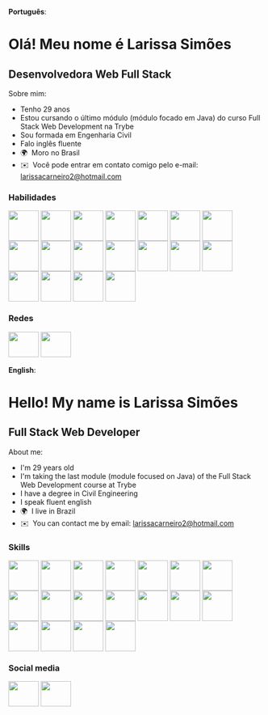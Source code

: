 **Português**:

Olá! Meu nome é Larissa Simões
==================================

Desenvolvedora Web Full Stack
------------------------

Sobre mim:

* Tenho 29 anos
* Estou cursando o último módulo (módulo focado em Java) do curso Full Stack Web Development na Trybe
* Sou formada em Engenharia Civil
* Falo inglês fluente 
* 🌍  Moro no Brasil
* ✉️  Você pode entrar em contato comigo pelo e-mail: [larissacarneiro2@hotmail.com](mailto:larissacarneiro2@hotmail.com)

### Habilidades

<div>
<img align="center" heigth="50" width="60" src="https://cdn.jsdelivr.net/gh/devicons/devicon/icons/git/git-plain-wordmark.svg">
<img align="center" heigth="50" width="60" src="https://cdn.jsdelivr.net/gh/devicons/devicon/icons/javascript/javascript-original.svg">
<img align="center" heigth="50" width="60" src="https://cdn.jsdelivr.net/gh/devicons/devicon/icons/typescript/typescript-original.svg">
<img align="center" heigth="50" width="60" src="https://cdn.jsdelivr.net/gh/devicons/devicon/icons/html5/html5-plain-wordmark.svg">
<img align="center" heigth="50" width="60" src="https://cdn.jsdelivr.net/gh/devicons/devicon/icons/react/react-original-wordmark.svg">
<img align="center" heigth="50" width="60" src="https://cdn.jsdelivr.net/gh/devicons/devicon/icons/css3/css3-plain-wordmark.svg">
<img align="center" heigth="50" width="60" src="https://cdn.jsdelivr.net/gh/devicons/devicon/icons/tailwindcss/tailwindcss-original-wordmark.svg">
<img align="center" heigth="50" width="60" src="https://cdn.jsdelivr.net/gh/devicons/devicon/icons/bootstrap/bootstrap-plain-wordmark.svg">
<img align="center" heigth="50" width="60" src="https://cdn.jsdelivr.net/gh/devicons/devicon/icons/redux/redux-original.svg">
<img align="center" heigth="50" width="60" src="https://cdn.jsdelivr.net/gh/devicons/devicon/icons/nodejs/nodejs-original-wordmark.svg">
<img align="center" heigth="50" width="60" src="https://cdn.jsdelivr.net/gh/devicons/devicon/icons/express/express-original-wordmark.svg">
<img align="center" heigth="50" width="60" src="https://cdn.jsdelivr.net/gh/devicons/devicon/icons/mysql/mysql-original-wordmark.svg">
<img align="center" heigth="50" width="60" src="https://cdn.jsdelivr.net/gh/devicons/devicon/icons/docker/docker-plain-wordmark.svg">
<img align="center" heigth="50" width="60" src="https://cdn.jsdelivr.net/gh/devicons/devicon/icons/figma/figma-original.svg">
<img align="center" heigth="50" width="60" src="https://cdn.jsdelivr.net/gh/devicons/devicon/icons/mocha/mocha-plain.svg">
<img align="center" heigth="50" width="60" src="https://cdn.jsdelivr.net/gh/devicons/devicon/icons/jest/jest-plain.svg">
<img align="center" heigth="50" width="60" src="https://cdn.jsdelivr.net/gh/devicons/devicon/icons/java/java-original-wordmark.svg" />
<img align="center" heigth="50" width="60" src="https://cdn.jsdelivr.net/gh/devicons/devicon/icons/sequelize/sequelize-original-wordmark.svg" />


          
</div>


### Redes

<p align="left"> <a href="https://www.github.com/LarissaSimoes" target="_blank" rel="noreferrer"><img src="https://raw.githubusercontent.com/danielcranney/readme-generator/main/public/icons/socials/github-dark.svg" width="60" height="50" /></a> <a href="https://www.linkedin.com/in/dev-larissa-carneiro-simoes/" target="_blank" rel="noreferrer"><img src="https://raw.githubusercontent.com/danielcranney/readme-generator/main/public/icons/socials/linkedin.svg" width="60" height="50" /></a></p>

**English**:

Hello! My name is Larissa Simões
==================================

Full Stack Web Developer
------------------------

About me:

* I'm 29 years old
* I'm taking the last module (module focused on Java) of the Full Stack Web Development course at Trybe
* I have a degree in Civil Engineering
* I speak fluent english
* 🌍  I live in Brazil
* ✉️   You can contact me by email: [larissacarneiro2@hotmail.com](mailto:larissacarneiro2@hotmail.com)

### Skills

<div>
<img align="center" heigth="50" width="60" src="https://cdn.jsdelivr.net/gh/devicons/devicon/icons/git/git-plain-wordmark.svg">
<img align="center" heigth="50" width="60" src="https://cdn.jsdelivr.net/gh/devicons/devicon/icons/javascript/javascript-original.svg">
<img align="center" heigth="50" width="60" src="https://cdn.jsdelivr.net/gh/devicons/devicon/icons/typescript/typescript-original.svg">
<img align="center" heigth="50" width="60" src="https://cdn.jsdelivr.net/gh/devicons/devicon/icons/html5/html5-plain-wordmark.svg">
<img align="center" heigth="50" width="60" src="https://cdn.jsdelivr.net/gh/devicons/devicon/icons/react/react-original-wordmark.svg">
<img align="center" heigth="50" width="60" src="https://cdn.jsdelivr.net/gh/devicons/devicon/icons/css3/css3-plain-wordmark.svg">
<img align="center" heigth="50" width="60" src="https://cdn.jsdelivr.net/gh/devicons/devicon/icons/tailwindcss/tailwindcss-original-wordmark.svg">
<img align="center" heigth="50" width="60" src="https://cdn.jsdelivr.net/gh/devicons/devicon/icons/bootstrap/bootstrap-plain-wordmark.svg">
<img align="center" heigth="50" width="60" src="https://cdn.jsdelivr.net/gh/devicons/devicon/icons/redux/redux-original.svg">
<img align="center" heigth="50" width="60" src="https://cdn.jsdelivr.net/gh/devicons/devicon/icons/nodejs/nodejs-original-wordmark.svg">
<img align="center" heigth="50" width="60" src="https://cdn.jsdelivr.net/gh/devicons/devicon/icons/express/express-original-wordmark.svg">
<img align="center" heigth="50" width="60" src="https://cdn.jsdelivr.net/gh/devicons/devicon/icons/mysql/mysql-original-wordmark.svg">
<img align="center" heigth="50" width="60" src="https://cdn.jsdelivr.net/gh/devicons/devicon/icons/docker/docker-plain-wordmark.svg">
<img align="center" heigth="50" width="60" src="https://cdn.jsdelivr.net/gh/devicons/devicon/icons/figma/figma-original.svg">
<img align="center" heigth="50" width="60" src="https://cdn.jsdelivr.net/gh/devicons/devicon/icons/mocha/mocha-plain.svg">
<img align="center" heigth="50" width="60" src="https://cdn.jsdelivr.net/gh/devicons/devicon/icons/jest/jest-plain.svg">
<img align="center" heigth="50" width="60" src="https://cdn.jsdelivr.net/gh/devicons/devicon/icons/java/java-original-wordmark.svg" />
<img align="center" heigth="50" width="60" src="https://cdn.jsdelivr.net/gh/devicons/devicon/icons/sequelize/sequelize-original-wordmark.svg" />


          
</div>


### Social media

<p align="left"> <a href="https://www.github.com/LarissaSimoes" target="_blank" rel="noreferrer"><img src="https://raw.githubusercontent.com/danielcranney/readme-generator/main/public/icons/socials/github-dark.svg" width="60" height="50" /></a> <a href="https://www.linkedin.com/in/dev-larissa-carneiro-simoes/" target="_blank" rel="noreferrer"><img src="https://raw.githubusercontent.com/danielcranney/readme-generator/main/public/icons/socials/linkedin.svg" width="60" height="50" /></a></p>

